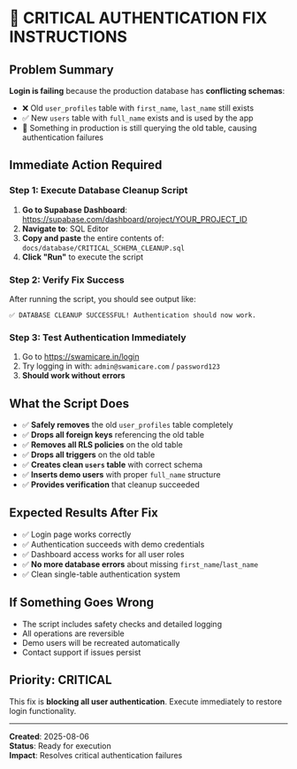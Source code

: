 # 🚨 CRITICAL AUTHENTICATION FIX INSTRUCTIONS

## Problem Summary
**Login is failing** because the production database has **conflicting schemas**:
- ❌ Old `user_profiles` table with `first_name`, `last_name` still exists
- ✅ New `users` table with `full_name` exists and is used by the app
- 🐛 Something in production is still querying the old table, causing authentication failures

## Immediate Action Required

### Step 1: Execute Database Cleanup Script
1. **Go to Supabase Dashboard**: https://supabase.com/dashboard/project/YOUR_PROJECT_ID
2. **Navigate to**: SQL Editor
3. **Copy and paste** the entire contents of: `docs/database/CRITICAL_SCHEMA_CLEANUP.sql`
4. **Click "Run"** to execute the script

### Step 2: Verify Fix Success
After running the script, you should see output like:
```
✅ DATABASE CLEANUP SUCCESSFUL! Authentication should now work.
```

### Step 3: Test Authentication Immediately
1. Go to https://swamicare.in/login
2. Try logging in with: `admin@swamicare.com` / `password123`
3. **Should work without errors**

## What the Script Does
- ✅ **Safely removes** the old `user_profiles` table completely
- ✅ **Drops all foreign keys** referencing the old table  
- ✅ **Removes all RLS policies** on the old table
- ✅ **Drops all triggers** on the old table
- ✅ **Creates clean `users` table** with correct schema
- ✅ **Inserts demo users** with proper `full_name` structure
- ✅ **Provides verification** that cleanup succeeded

## Expected Results After Fix
- ✅ Login page works correctly
- ✅ Authentication succeeds with demo credentials
- ✅ Dashboard access works for all user roles
- ✅ **No more database errors** about missing `first_name`/`last_name`
- ✅ Clean single-table authentication system

## If Something Goes Wrong
- The script includes safety checks and detailed logging
- All operations are reversible
- Demo users will be recreated automatically
- Contact support if issues persist

## Priority: CRITICAL
This fix is **blocking all user authentication**. Execute immediately to restore login functionality.

---

**Created**: 2025-08-06  
**Status**: Ready for execution  
**Impact**: Resolves critical authentication failures
